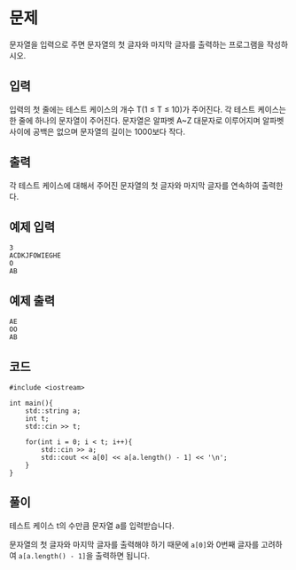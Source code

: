 # 문제 
문자열을 입력으로 주면 문자열의 첫 글자와 마지막 글자를 출력하는 프로그램을 작성하시오.
## 입력
입력의 첫 줄에는 테스트 케이스의 개수 T(1 ≤ T ≤ 10)가 주어진다. 각 테스트 케이스는 한 줄에 하나의 문자열이 주어진다. 문자열은 알파벳 A~Z 대문자로 이루어지며 알파벳 사이에 공백은 없으며 문자열의 길이는 1000보다 작다.
## 출력
각 테스트 케이스에 대해서 주어진 문자열의 첫 글자와 마지막 글자를 연속하여 출력한다.
## 예제 입력 
```
3
ACDKJFOWIEGHE
O
AB
```

## 예제 출력  
```
AE
OO
AB
```
## 코드
```
#include <iostream>

int main(){
    std::string a;
    int t;
    std::cin >> t;
    
    for(int i = 0; i < t; i++){
        std::cin >> a;
        std::cout << a[0] << a[a.length() - 1] << '\n';
    }
}
```
## 풀이
테스트 케이스 t의 수만큼 문자열 a를 입력받습니다.

문자열의 첫 글자와 마지막 글자를 출력해야 하기 때문에 ```a[0]```와 0번째 글자를 고려하여 ```a[a.length() - 1]```을 출력하면 됩니다.
